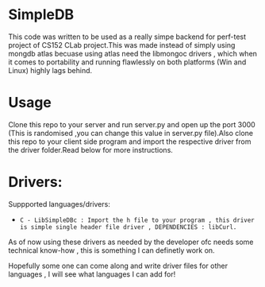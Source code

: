 # SimpleDB
This code was written to be used as a really simpe backend for perf-test project of CS152 CLab project.This was made instead of simply using mongdb atlas becuase using atlas need the libmongoc drivers , which when it comes to portability and running flawlessly on both platforms (Win and Linux) highly lags behind.
# Usage
Clone this repo to your server and run server.py and open up the port 3000 (This is randomised ,you can change this value in server.py file).Also clone this repo to your client side program and import the respective driver from the driver folder.Read below for more instructions.

# Drivers:
Suppported languages/drivers:

* ```C - LibSimpleDBc : Import the h file to your program , this driver is simple single header file driver , DEPENDENCIES : libCurl.```

As of now using these drivers as needed by the developer ofc needs some technical know-how , this is something I can definetly work on.

Hopefully some one can come along and write driver files for other languages , I will see what languages I can add for!
